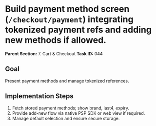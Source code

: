 # Build payment method screen (`/checkout/payment`) integrating tokenized payment refs and adding new methods if allowed.

**Parent Section:** 7. Cart & Checkout
**Task ID:** 044

## Goal
Present payment methods and manage tokenized references.

## Implementation Steps
1. Fetch stored payment methods; show brand, last4, expiry.
2. Provide add-new flow via native PSP SDK or web view if required.
3. Manage default selection and ensure secure storage.
